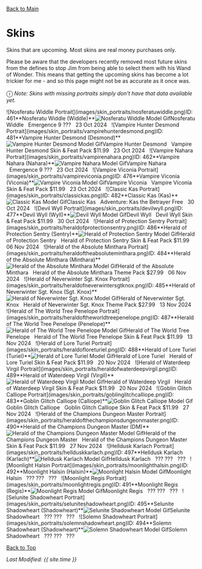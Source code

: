 [Back to Main](index.md)

# Skins

Skins that are upcoming. Most skins are real money purchases only.

Please be aware that the developers recently removed most future skins from the defines to stop Jim from being able to select them with his Wand of Wonder. This means that getting the upcoming skins has become a lot trickier for me - and so this page might not be as accurate as it once was.

<span style="font-size:1.2em;">ⓘ</span> *Note: Skins with missing portraits simply don't have that data available yet.*

<span class="skinTableColumn">
    <span class="skinTableRow">
        <span class="skinTableIcon">
            <span class="tooltipHolder" style="width:max-content">![Nosferatu Widdle Portrait](images/skin_portraits/nosferatuwiddle.png)<span class="featTooltipContents">ID: 461**Nosferatu Widdle (Widdle)**<img src="images/skin_models/nosferatuwiddle.gif" alt="Nosferatu Widdle Model Gif" style="width:auto;height:auto;max-width:100%;max-height:100%"></span></span>Nosferatu Widdle
        </span>
        <span class="skinTableSource">
            <span style="margin-left: 8px;">Emergence 9</span>
        </span>
        <span class="skinTableCost">
            <span style="margin-right: 8px;">???</span>
        </span>
        <span class="skinTableDate">
            <span style="margin-right: 8px;">23 Oct 2024</span>
        </span>
    </span>
    <span class="skinTableRow">
        <span class="skinTableIcon">
            <span class="tooltipHolder" style="width:max-content">![Vampire Hunter Desmond Portrait](images/skin_portraits/vampirehunterdesmond.png)<span class="featTooltipContents">ID: 481**Vampire Hunter Desmond (Desmond)**<img src="images/skin_models/vampirehunterdesmond.gif" alt="Vampire Hunter Desmond Model Gif" style="width:auto;height:auto;max-width:100%;max-height:100%"></span></span>Vampire Hunter Desmond
        </span>
        <span class="skinTableSource">
            <span style="margin-left: 8px;">Vampire Hunter Desmond Skin & Feat Pack</span>
        </span>
        <span class="skinTableCost">
            <span style="margin-right: 8px;">$11.99</span>
        </span>
        <span class="skinTableDate">
            <span style="margin-right: 8px;">23 Oct 2024</span>
        </span>
    </span>
    <span class="skinTableRow">
        <span class="skinTableIcon">
            <span class="tooltipHolder" style="width:max-content">![Vampire Nahara Portrait](images/skin_portraits/vampirenahara.png)<span class="featTooltipContents">ID: 462**Vampire Nahara (Nahara)**<img src="images/skin_models/vampirenahara.gif" alt="Vampire Nahara Model Gif" style="width:auto;height:auto;max-width:100%;max-height:100%"></span></span>Vampire Nahara
        </span>
        <span class="skinTableSource">
            <span style="margin-left: 8px;">Emergence 9</span>
        </span>
        <span class="skinTableCost">
            <span style="margin-right: 8px;">???</span>
        </span>
        <span class="skinTableDate">
            <span style="margin-right: 8px;">23 Oct 2024</span>
        </span>
    </span>
    <span class="skinTableRow">
        <span class="skinTableIcon">
            <span class="tooltipHolder" style="width:max-content">![Vampire Viconia Portrait](images/skin_portraits/vampireviconia.png)<span class="featTooltipContents">ID: 476**Vampire Viconia (Viconia)**<img src="images/skin_models/vampireviconia.gif" alt="Vampire Viconia Model Gif" style="width:auto;height:auto;max-width:100%;max-height:100%"></span></span>Vampire Viconia
        </span>
        <span class="skinTableSource">
            <span style="margin-left: 8px;">Vampire Viconia Skin & Feat Pack</span>
        </span>
        <span class="skinTableCost">
            <span style="margin-right: 8px;">$11.99</span>
        </span>
        <span class="skinTableDate">
            <span style="margin-right: 8px;">23 Oct 2024</span>
        </span>
    </span>
    <span class="skinTableRow">
        <span class="skinTableIcon">
            <span class="tooltipHolder" style="width:max-content">![Classic Kas Portrait](images/skin_portraits/classickas.png)<span class="featTooltipContents">ID: 482**Classic Kas (Kas)**<img src="images/skin_models/classickas.gif" alt="Classic Kas Model Gif" style="width:auto;height:auto;max-width:100%;max-height:100%"></span></span>Classic Kas
        </span>
        <span class="skinTableSource">
            <span style="margin-left: 8px;">Adventure: Kas the Betrayer</span>
        </span>
        <span class="skinTableCost">
            <span style="margin-right: 8px;">Free</span>
        </span>
        <span class="skinTableDate">
            <span style="margin-right: 8px;">30 Oct 2024</span>
        </span>
    </span>
    <span class="skinTableRow">
        <span class="skinTableIcon">
            <span class="tooltipHolder" style="width:max-content">![Devil Wyll Portrait](images/skin_portraits/devilwyll.png)<span class="featTooltipContents">ID: 477**Devil Wyll (Wyll)**<img src="images/skin_models/devilwyll.gif" alt="Devil Wyll Model Gif" style="width:auto;height:auto;max-width:100%;max-height:100%"></span></span>Devil Wyll
        </span>
        <span class="skinTableSource">
            <span style="margin-left: 8px;">Devil Wyll Skin & Feat Pack</span>
        </span>
        <span class="skinTableCost">
            <span style="margin-right: 8px;">$11.99</span>
        </span>
        <span class="skinTableDate">
            <span style="margin-right: 8px;">30 Oct 2024</span>
        </span>
    </span>
    <span class="skinTableRow">
        <span class="skinTableIcon">
            <span class="tooltipHolder" style="width:max-content">![Herald of Protection Sentry Portrait](images/skin_portraits/heraldofprotectionsentry.png)<span class="featTooltipContents">ID: 486**Herald of Protection Sentry (Sentry)**<img src="images/skin_models/heraldofprotectionsentry.gif" alt="Herald of Protection Sentry Model Gif" style="width:auto;height:auto;max-width:100%;max-height:100%"></span></span>Herald of Protection Sentry
        </span>
        <span class="skinTableSource">
            <span style="margin-left: 8px;">Herald of Protection Sentry Skin & Feat Pack</span>
        </span>
        <span class="skinTableCost">
            <span style="margin-right: 8px;">$11.99</span>
        </span>
        <span class="skinTableDate">
            <span style="margin-right: 8px;">06 Nov 2024</span>
        </span>
    </span>
    <span class="skinTableRow">
        <span class="skinTableIcon">
            <span class="tooltipHolder" style="width:max-content">![Herald of the Absolute Minthara Portrait](images/skin_portraits/heraldoftheabsoluteminthara.png)<span class="featTooltipContents">ID: 484**Herald of the Absolute Minthara (Minthara)**<img src="images/skin_models/heraldoftheabsoluteminthara.gif" alt="Herald of the Absolute Minthara Model Gif" style="width:auto;height:auto;max-width:100%;max-height:100%"></span></span>Herald of the Absolute Minthara
        </span>
        <span class="skinTableSource">
            <span style="margin-left: 8px;">Herald of the Absolute Minthara Theme Pack</span>
        </span>
        <span class="skinTableCost">
            <span style="margin-right: 8px;">$27.99</span>
        </span>
        <span class="skinTableDate">
            <span style="margin-right: 8px;">06 Nov 2024</span>
        </span>
    </span>
    <span class="skinTableRow">
        <span class="skinTableIcon">
            <span class="tooltipHolder" style="width:max-content">![Herald of Neverwinter Sgt. Knox Portrait](images/skin_portraits/heraldofneverwintersgtknox.png)<span class="featTooltipContents">ID: 485**Herald of Neverwinter Sgt. Knox (Sgt. Knox)**<img src="images/skin_models/heraldofneverwintersgtknox.gif" alt="Herald of Neverwinter Sgt. Knox Model Gif" style="width:auto;height:auto;max-width:100%;max-height:100%"></span></span>Herald of Neverwinter Sgt. Knox
        </span>
        <span class="skinTableSource">
            <span style="margin-left: 8px;">Herald of Neverwinter Sgt. Knox Theme Pack</span>
        </span>
        <span class="skinTableCost">
            <span style="margin-right: 8px;">$27.99</span>
        </span>
        <span class="skinTableDate">
            <span style="margin-right: 8px;">13 Nov 2024</span>
        </span>
    </span>
    <span class="skinTableRow">
        <span class="skinTableIcon">
            <span class="tooltipHolder" style="width:max-content">![Herald of The World Tree Penelope Portrait](images/skin_portraits/heraldoftheworldtreepenelope.png)<span class="featTooltipContents">ID: 487**Herald of The World Tree Penelope (Penelope)**<img src="images/skin_models/heraldoftheworldtreepenelope.gif" alt="Herald of The World Tree Penelope Model Gif" style="width:auto;height:auto;max-width:100%;max-height:100%"></span></span>Herald of The World Tree Penelope
        </span>
        <span class="skinTableSource">
            <span style="margin-left: 8px;">Herald of The World Tree Penelope Skin & Feat Pack</span>
        </span>
        <span class="skinTableCost">
            <span style="margin-right: 8px;">$11.99</span>
        </span>
        <span class="skinTableDate">
            <span style="margin-right: 8px;">13 Nov 2024</span>
        </span>
    </span>
    <span class="skinTableRow">
        <span class="skinTableIcon">
            <span class="tooltipHolder" style="width:max-content">![Herald of Lore Turiel Portrait](images/skin_portraits/heraldofloreturiel.png)<span class="featTooltipContents">ID: 488**Herald of Lore Turiel (Turiel)**<img src="images/skin_models/heraldofloreturiel.gif" alt="Herald of Lore Turiel Model Gif" style="width:auto;height:auto;max-width:100%;max-height:100%"></span></span>Herald of Lore Turiel
        </span>
        <span class="skinTableSource">
            <span style="margin-left: 8px;">Herald of Lore Turiel Skin & Feat Pack</span>
        </span>
        <span class="skinTableCost">
            <span style="margin-right: 8px;">$11.99</span>
        </span>
        <span class="skinTableDate">
            <span style="margin-right: 8px;">20 Nov 2024</span>
        </span>
    </span>
    <span class="skinTableRow">
        <span class="skinTableIcon">
            <span class="tooltipHolder" style="width:max-content">![Herald of Waterdeep Virgil Portrait](images/skin_portraits/heraldofwaterdeepvirgil.png)<span class="featTooltipContents">ID: 489**Herald of Waterdeep Virgil (Virgil)**<img src="images/skin_models/heraldofwaterdeepvirgil.gif" alt="Herald of Waterdeep Virgil Model Gif" style="width:auto;height:auto;max-width:100%;max-height:100%"></span></span>Herald of Waterdeep Virgil
        </span>
        <span class="skinTableSource">
            <span style="margin-left: 8px;">Herald of Waterdeep Virgil Skin & Feat Pack</span>
        </span>
        <span class="skinTableCost">
            <span style="margin-right: 8px;">$11.99</span>
        </span>
        <span class="skinTableDate">
            <span style="margin-right: 8px;">20 Nov 2024</span>
        </span>
    </span>
    <span class="skinTableRow">
        <span class="skinTableIcon">
            <span class="tooltipHolder" style="width:max-content">![Goblin Glitch Calliope Portrait](images/skin_portraits/goblinglitchcalliope.png)<span class="featTooltipContents">ID: 483**Goblin Glitch Calliope (Calliope)**<img src="images/skin_models/goblinglitchcalliope.gif" alt="Goblin Glitch Calliope Model Gif" style="width:auto;height:auto;max-width:100%;max-height:100%"></span></span>Goblin Glitch Calliope
        </span>
        <span class="skinTableSource">
            <span style="margin-left: 8px;">Goblin Glitch Calliope Skin & Feat Pack</span>
        </span>
        <span class="skinTableCost">
            <span style="margin-right: 8px;">$11.99</span>
        </span>
        <span class="skinTableDate">
            <span style="margin-right: 8px;">27 Nov 2024</span>
        </span>
    </span>
    <span class="skinTableRow">
        <span class="skinTableIcon">
            <span class="tooltipHolder" style="width:max-content">![Herald of the Champions Dungeon Master Portrait](images/skin_portraits/heraldofthechampionsdungeonmaster.png)<span class="featTooltipContents">ID: 490**Herald of the Champions Dungeon Master (DM)**<img src="images/skin_models/heraldofthechampionsdungeonmaster.gif" alt="Herald of the Champions Dungeon Master Model Gif" style="width:auto;height:auto;max-width:100%;max-height:100%"></span></span>Herald of the Champions Dungeon Master
        </span>
        <span class="skinTableSource">
            <span style="margin-left: 8px;">Herald of the Champions Dungeon Master Skin & Feat Pack</span>
        </span>
        <span class="skinTableCost">
            <span style="margin-right: 8px;">$11.99</span>
        </span>
        <span class="skinTableDate">
            <span style="margin-right: 8px;">27 Nov 2024</span>
        </span>
    </span>
    <span class="skinTableRow">
        <span class="skinTableIcon">
            <span class="tooltipHolder" style="width:max-content">![Helldusk Karlach Portrait](images/skin_portraits/hellduskkarlach.png)<span class="featTooltipContents">ID: 497**Helldusk Karlach (Karlach)**<img src="images/skin_models/hellduskkarlach.gif" alt="Helldusk Karlach Model Gif" style="width:auto;height:auto;max-width:100%;max-height:100%"></span></span>Helldusk Karlach
        </span>
        <span class="skinTableSource">
            <span style="margin-left: 8px;">???</span>
        </span>
        <span class="skinTableCost">
            <span style="margin-right: 8px;">???</span>
        </span>
        <span class="skinTableDate">
            <span style="margin-right: 8px;">???</span>
        </span>
    </span>
    <span class="skinTableRow">
        <span class="skinTableIcon">
            <span class="tooltipHolder" style="width:max-content">![Moonlight Halsin Portrait](images/skin_portraits/moonlighthalsin.png)<span class="featTooltipContents">ID: 492**Moonlight Halsin (Halsin)**<img src="images/skin_models/moonlighthalsin.gif" alt="Moonlight Halsin Model Gif" style="width:auto;height:auto;max-width:100%;max-height:100%"></span></span>Moonlight Halsin
        </span>
        <span class="skinTableSource">
            <span style="margin-left: 8px;">???</span>
        </span>
        <span class="skinTableCost">
            <span style="margin-right: 8px;">???</span>
        </span>
        <span class="skinTableDate">
            <span style="margin-right: 8px;">???</span>
        </span>
    </span>
    <span class="skinTableRow">
        <span class="skinTableIcon">
            <span class="tooltipHolder" style="width:max-content">![Moonlight Regis Portrait](images/skin_portraits/moonlightregis.png)<span class="featTooltipContents">ID: 491**Moonlight Regis (Regis)**<img src="images/skin_models/moonlightregis.gif" alt="Moonlight Regis Model Gif" style="width:auto;height:auto;max-width:100%;max-height:100%"></span></span>Moonlight Regis
        </span>
        <span class="skinTableSource">
            <span style="margin-left: 8px;">???</span>
        </span>
        <span class="skinTableCost">
            <span style="margin-right: 8px;">???</span>
        </span>
        <span class="skinTableDate">
            <span style="margin-right: 8px;">???</span>
        </span>
    </span>
    <span class="skinTableRow">
        <span class="skinTableIcon">
            <span class="tooltipHolder" style="width:max-content">![Selunite Shadowheart Portrait](images/skin_portraits/seluniteshadowheart.png)<span class="featTooltipContents">ID: 495**Selunite Shadowheart (Shadowheart)**<img src="images/skin_models/seluniteshadowheart.gif" alt="Selunite Shadowheart Model Gif" style="width:auto;height:auto;max-width:100%;max-height:100%"></span></span>Selunite Shadowheart
        </span>
        <span class="skinTableSource">
            <span style="margin-left: 8px;">???</span>
        </span>
        <span class="skinTableCost">
            <span style="margin-right: 8px;">???</span>
        </span>
        <span class="skinTableDate">
            <span style="margin-right: 8px;">???</span>
        </span>
    </span>
    <span class="skinTableRow">
        <span class="skinTableIcon">
            <span class="tooltipHolder" style="width:max-content">![Solemn Shadowheart Portrait](images/skin_portraits/solemnshadowheart.png)<span class="featTooltipContents">ID: 494**Solemn Shadowheart (Shadowheart)**<img src="images/skin_models/solemnshadowheart.gif" alt="Solemn Shadowheart Model Gif" style="width:auto;height:auto;max-width:100%;max-height:100%"></span></span>Solemn Shadowheart
        </span>
        <span class="skinTableSource">
            <span style="margin-left: 8px;">???</span>
        </span>
        <span class="skinTableCost">
            <span style="margin-right: 8px;">???</span>
        </span>
        <span class="skinTableDate">
            <span style="margin-right: 8px;">???</span>
        </span>
    </span>
</span>

[Back to Top](#top)

*Last Modified: {{ site.time }}*